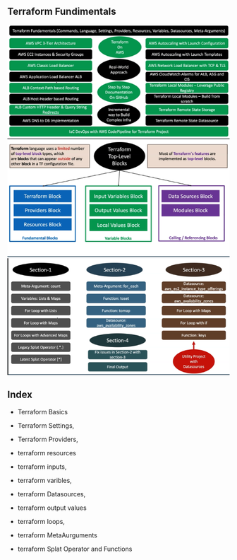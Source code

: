 ## Terraform Fundimentals
![](2022-01-28-13-38-00.png)
![](2022-01-28-13-40-48.png)
![](2022-01-28-13-41-48.png)

## Index
- Terraform Basics
- Terraform Settings, 
- Terraform Providers,
- terraform resources

- terraform inputs,
- terraform varibles,
- terraform Datasources, 
- terraform output values

- terraform loops,
- terraform MetaAurguments
- terraform Splat Operator and Functions